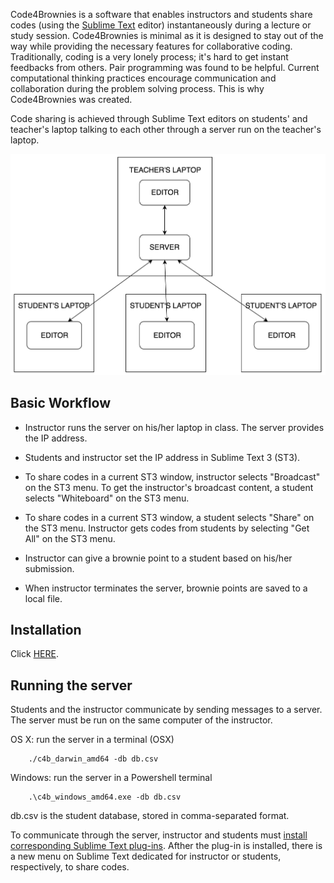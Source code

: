 Code4Brownies is a  software that enables instructors and students share codes (using the [Sublime Text](https://www.sublimetext.com/3) editor) instantaneously during a lecture or study session.  Code4Brownies is minimal as it is designed to stay out of the way while providing the necessary features for collaborative coding.
Traditionally, coding is a very lonely process; it's hard to get instant feedbacks from others.  Pair programming was found to be helpful.  Current computational thinking practices encourage communication and collaboration during the problem solving process.  This is why Code4Brownies was created.

Code sharing is achieved through Sublime Text editors on students' and teacher's laptop talking to each other through a server run on the teacher's laptop.

<center> <img src="diagram.png"> </center>

## Basic Workflow

+ Instructor runs the server on his/her laptop in class. The server provides the IP address.

+ Students and instructor set the IP address in Sublime Text 3 (ST3).

+ To share codes in a current ST3 window, instructor selects "Broadcast" on the ST3 menu.  To get the instructor's broadcast content, a student selects "Whiteboard" on the ST3 menu.

+ To share codes in a current ST3 window, a student selects "Share" on the ST3 menu.  Instructor gets codes from students by selecting "Get All" on the ST3 menu.

+ Instructor can give a brownie point to a student based on his/her submission.

+ When instructor terminates the server, brownie points are saved to a local file.


## Installation

Click [HERE](INSTALL).


## Running the server

Students and the instructor communicate by sending messages to a server.  The server must be run on the same computer of the instructor.

OS X: run the server in a terminal (OSX)
```
    ./c4b_darwin_amd64 -db db.csv
````

Windows: run the server in a Powershell terminal
```
    .\c4b_windows_amd64.exe -db db.csv
````

db.csv is the student database, stored in comma-separated format.

To communicate through the server, instructor and students must [install corresponding Sublime Text plug-ins](INSTALL).  Afther the plug-in is installed, there is a new menu on Sublime Text dedicated for instructor or students, respectively, to share codes.




